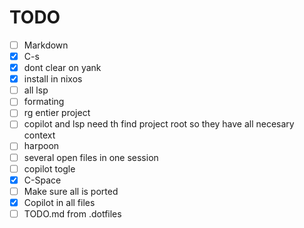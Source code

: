 # TODO

- [ ] Markdown
- [x] C-s
- [x] dont clear on yank
- [x] install in nixos
- [ ] all lsp
- [ ] formating
- [ ] rg entier project
- [ ] copilot and lsp need th find project root so they have all necesary context
- [ ] harpoon
- [ ] several open files in one session
- [ ] copilot togle
- [x] C-Space
- [ ] Make sure all is ported
- [x] Copilot in all files
- [ ] TODO.md from .dotfiles
